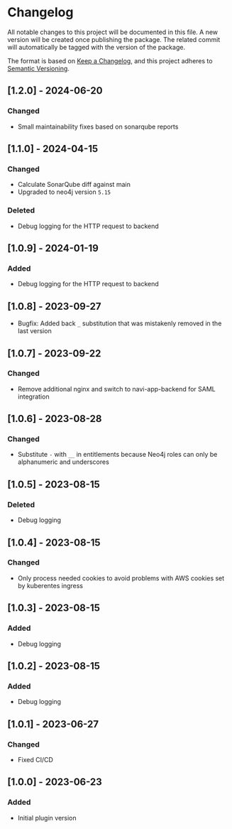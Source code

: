 # Changelog

All notable changes to this project will be documented in this file. A new version will be created once publishing the package. The related
commit will automatically be tagged with the version of the package.

The format is based on [Keep a Changelog](https://keepachangelog.com/en/1.0.0/),
and this project adheres to [Semantic Versioning](https://semver.org/spec/v2.0.0.html).

## [1.2.0] - 2024-06-20

### Changed

- Small maintainability fixes based on sonarqube reports

## [1.1.0] - 2024-04-15

### Changed

- Calculate SonarQube diff against main
- Upgraded to neo4j version `5.15`

### Deleted

- Debug logging for the HTTP request to backend

## [1.0.9] - 2024-01-19

### Added

- Debug logging for the HTTP request to backend

## [1.0.8] - 2023-09-27

- Bugfix: Added back `_` substitution that was mistakenly removed in the last version

## [1.0.7] - 2023-09-22

### Changed

- Remove additional nginx and switch to navi-app-backend for SAML integration

## [1.0.6] - 2023-08-28

### Changed

- Substitute `-` with `__` in entitlements because Neo4j roles can only be alphanumeric and underscores

## [1.0.5] - 2023-08-15

### Deleted

- Debug logging

## [1.0.4] - 2023-08-15

### Changed

- Only process needed cookies to avoid problems with AWS cookies set by kuberentes ingress

## [1.0.3] - 2023-08-15

### Added

- Debug logging

## [1.0.2] - 2023-08-15

### Added

- Debug logging

## [1.0.1] - 2023-06-27

### Changed

- Fixed CI/CD

## [1.0.0] - 2023-06-23

### Added

- Initial plugin version